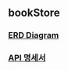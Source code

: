 ## bookStore

### [ERD Diagram](https://dbdiagram.io/d/659759dcac844320ae46ff34)

### [API 명세서](https://documenter.getpostman.com/view/32135324/2s9YsGhDBF#ae78a8a5-7d9c-49a8-9eb8-4ba77300867a)
